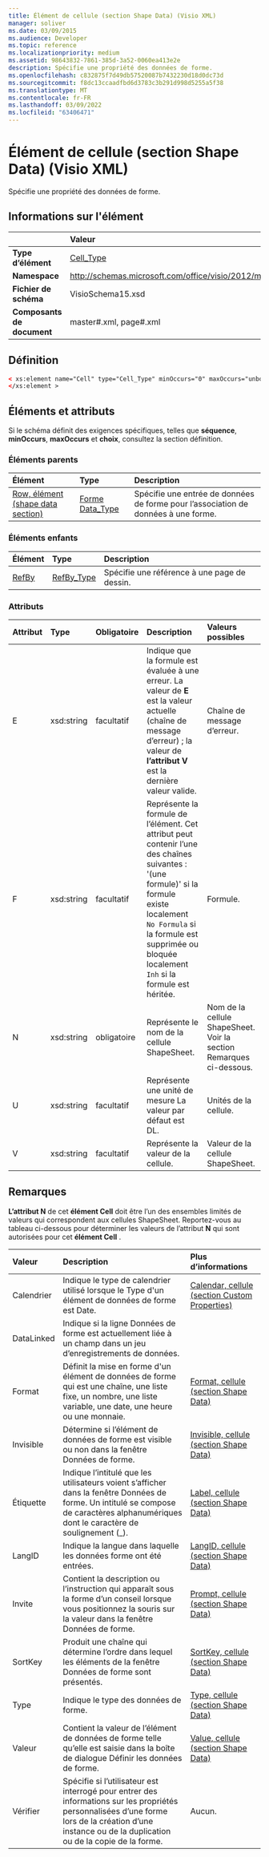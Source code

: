 ```yaml
---
title: Élément de cellule (section Shape Data) (Visio XML)
manager: soliver
ms.date: 03/09/2015
ms.audience: Developer
ms.topic: reference
ms.localizationpriority: medium
ms.assetid: 98643832-7861-385d-3a52-0060ea413e2e
description: Spécifie une propriété des données de forme.
ms.openlocfilehash: c832875f7d49db57520087b7432230d18d0dc73d
ms.sourcegitcommit: f8dc13ccaadfbd6d3783c3b291d998d5255a5f38
ms.translationtype: MT
ms.contentlocale: fr-FR
ms.lasthandoff: 03/09/2022
ms.locfileid: "63406471"
---
```

# <a name="cell-element-shape-data-section-visio-xml"></a>Élément de cellule (section Shape Data) (Visio XML)

Spécifie une propriété des données de forme.
  
## <a name="element-information"></a>Informations sur l'élément

||Valeur |
|:-----|:-----|
|**Type d’élément** <br/> |[Cell_Type](cell_type-complextypevisio-xml.md) <br/> |
|**Namespace** <br/> |http://schemas.microsoft.com/office/visio/2012/main  <br/> |
|**Fichier de schéma** <br/> |VisioSchema15.xsd  <br/> |
|**Composants de document** <br/> |master#.xml, page#.xml  <br/> |
   
## <a name="definition"></a>Définition

```XML
< xs:element name="Cell" type="Cell_Type" minOccurs="0" maxOccurs="unbounded" >
</xs:element >
```

## <a name="elements-and-attributes"></a>Éléments et attributs

Si le schéma définit des exigences spécifiques, telles que **séquence**, **minOccurs**, **maxOccurs** et **choix**, consultez la section définition. 
  
### <a name="parent-elements"></a>Éléments parents

|**Élément**|**Type**|**Description**|
|:-----|:-----|:-----|
|[Row, élément (shape data section)](row-element-shape-data-sectionvisio-xml.md) <br/> |[Forme Data_Type](propertyrow_type-complextypevisio-xml.md) <br/> |Spécifie une entrée de données de forme pour l’association de données à une forme. |
   
### <a name="child-elements"></a>Éléments enfants

|**Élément**|**Type**|**Description**|
|:-----|:-----|:-----|
|[RefBy](refby-element-cell_type-complextypevisio-xml.md) <br/> |[RefBy_Type](refby_type-complextypevisio-xml.md) <br/> |Spécifie une référence à une page de dessin. |
   
### <a name="attributes"></a>Attributs

|**Attribut**|**Type**|**Obligatoire**|**Description**|**Valeurs possibles**|
|:-----|:-----|:-----|:-----|:-----|
|E  <br/> |xsd:string  <br/> |facultatif  <br/> |Indique que la formule est évaluée à une erreur. La valeur de **E** est la valeur actuelle (chaîne de message d’erreur) ; la valeur de **l’attribut V** est la dernière valeur valide. |Chaîne de message d’erreur. |
|F  <br/> |xsd:string  <br/> |facultatif  <br/> | Représente la formule de l’élément. Cet attribut peut contenir l’une des chaînes suivantes :  <br/>  '(une formule)' si la formule existe localement  <br/>  `No Formula` si la formule est supprimée ou bloquée localement  <br/>  `Inh` si la formule est héritée. |Formule. |
|N  <br/> |xsd:string  <br/> |obligatoire  <br/> |Représente le nom de la cellule ShapeSheet. |Nom de la cellule ShapeSheet. Voir la section Remarques ci-dessous. |
|U  <br/> |xsd:string  <br/> |facultatif  <br/> |Représente une unité de mesure La valeur par défaut est DL. |Unités de la cellule. |
|V  <br/> |xsd:string  <br/> |facultatif  <br/> |Représente la valeur de la cellule. |Valeur de la cellule ShapeSheet. |
   
## <a name="remarks"></a>Remarques

**L’attribut N** de cet **élément Cell** doit être l’un des ensembles limités de valeurs qui correspondent aux cellules ShapeSheet. Reportez-vous au tableau ci-dessous pour déterminer les valeurs de l’attribut **N** qui sont autorisées pour cet **élément Cell** . 
  
|**Valeur**|**Description**|**Plus d’informations**|
|:-----|:-----|:-----|
|Calendrier  <br/> |Indique le type de calendrier utilisé lorsque le Type d'un élément de données de forme est Date. |[Calendar, cellule (section Custom Properties)](calendar-cell-shape-data-section.md) <br/> |
|DataLinked  <br/> |Indique si la ligne Données de forme est actuellement liée à un champ dans un jeu d’enregistrements de données. ||
|Format  <br/> |Définit la mise en forme d'un élément de données de forme qui est une chaîne, une liste fixe, un nombre, une liste variable, une date, une heure ou une monnaie. |[Format, cellule (section Shape Data)](format-cell-shape-data-section.md) <br/> |
|Invisible  <br/> |Détermine si l’élément de données de forme est visible ou non dans la fenêtre Données de forme. |[Invisible, cellule (section Shape Data)](invisible-cell-shape-data-section.md) <br/> |
|Étiquette  <br/> |Indique l’intitulé que les utilisateurs voient s’afficher dans la fenêtre  Données de forme. Un intitulé se compose de caractères alphanumériques dont le caractère de soulignement (_). |[Label, cellule (section Shape Data)](label-cell-shape-data-section.md) <br/> |
|LangID  <br/> |Indique la langue dans laquelle les données forme ont été entrées. |[LangID, cellule (section Shape Data)](langid-cell-shape-data-section.md) <br/> |
|Invite  <br/> |Contient la description ou l’instruction qui apparaît sous la forme d’un conseil lorsque vous positionnez la souris sur la valeur dans la fenêtre Données de forme. |[Prompt, cellule (section Shape Data)](prompt-cell-shape-data-section.md) <br/> |
|SortKey  <br/> |Produit une chaîne qui détermine l’ordre dans lequel les éléments de la fenêtre Données de forme sont présentés. |[SortKey, cellule (section Shape Data)](sortkey-cell-shape-data-section.md) <br/> |
|Type  <br/> |Indique le type des données de forme. |[Type, cellule (section Shape Data)](type-cell-shape-data-section.md) <br/> |
|Valeur  <br/> |Contient la valeur de l’élément de données de forme telle qu’elle est saisie dans la boîte de dialogue Définir les données de forme. |[Value, cellule (section Shape Data)](value-cell-shape-data-section.md) <br/> |
|Vérifier  <br/> |Spécifie si l’utilisateur est interrogé pour entrer des informations sur les propriétés personnalisées d’une forme lors de la création d’une instance ou de la duplication ou de la copie de la forme. |Aucun. |
   

